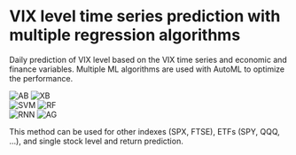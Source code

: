 # VIX level time series prediction with multiple regression algorithms

Daily prediction of VIX level based on the VIX time series and economic and finance variables. Multiple ML algorithms are used with AutoML to optimize the performance.

![AB](https://github.com/xlgit2012/ML-fintech-repo/blob/main/VIX%20level%20time%20series%20prediction/results/VIX%20level%20prediction%20by%20AB%20(2018-2020).png)
![XB](https://github.com/xlgit2012/ML-fintech-repo/blob/main/VIX%20level%20time%20series%20prediction/results/VIX%20level%20prediction%20by%20XB%20(2018-2020).png)
<br>
![SVM](https://github.com/xlgit2012/ML-fintech-repo/blob/main/VIX%20level%20time%20series%20prediction/results/VIX%20level%20prediction%20by%20SVM%20(2018-2020).png)
![RF](https://github.com/xlgit2012/ML-fintech-repo/blob/main/VIX%20level%20time%20series%20prediction/results/VIX%20level%20prediction%20by%20RF%20(2018-2020).png)
<br>
![RNN](https://github.com/xlgit2012/ML-fintech-repo/blob/main/VIX%20level%20time%20series%20prediction/results/VIX%20level%20prediction%20by%20LSTM%20(2018-2020).png)
![AG](https://github.com/xlgit2012/ML-fintech-repo/blob/main/VIX%20level%20time%20series%20prediction/results/VIX%20level%20prediction%20by%20AG%20(2018-2020).png)

This method can be used for other indexes (SPX, FTSE), ETFs (SPY, QQQ, ...), and single stock level and return prediction.
